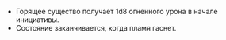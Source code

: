 - Горящее существо получает 1d8 огненного урона в начале инициативы.
- Состояние заканчивается, когда пламя гаснет.